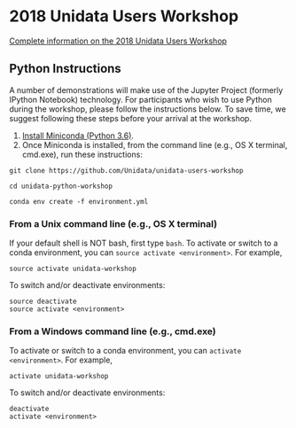 # 2018 Unidata Users Workshop

[Complete information on the 2018 Unidata Users Workshop](http://www.unidata.ucar.edu/events/2018UsersWorkshop/)

## Python Instructions

A number of demonstrations will make use of the Jupyter Project (formerly
IPython Notebook) technology. For participants who wish to use Python during the
workshop, please follow the instructions below. To save time, we suggest
following these steps before your arrival at the workshop.

1. [Install Miniconda (Python 3.6)](https://conda.io/miniconda.html).
2. Once Miniconda is installed, from the command line (e.g., OS X terminal, cmd.exe), run these instructions:

```
git clone https://github.com/Unidata/unidata-users-workshop

cd unidata-python-workshop

conda env create -f environment.yml
```

### From a Unix command line (e.g., OS X terminal)

If your default shell is NOT bash, first type `bash`. To activate or
switch to a conda environment, you can `source activate <environment>`.
For example,

```shell
source activate unidata-workshop
```

To switch and/or deactivate environments:

```shell
source deactivate
source activate <environment>
```

### From a Windows command line (e.g., cmd.exe)

To activate or switch to a conda environment, you can `activate <environment>`.
For example,

```shell
activate unidata-workshop
```

To switch and/or deactivate environments:

```shell
deactivate
activate <environment>
```
